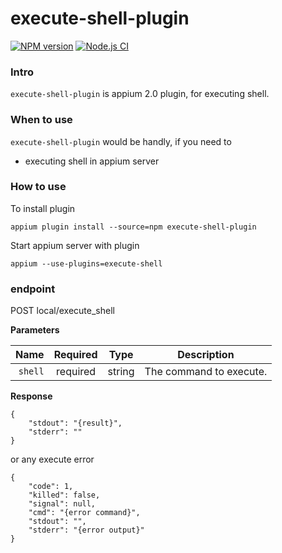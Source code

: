 # execute-shell-plugin
[![NPM version](https://badge.fury.io/js/execute-shell-plugin.svg)](https://npmjs.org/package/execute-shell-plugin)
[![Node.js CI](https://github.com/li-zhixin/execute-shell-plugin/actions/workflows/build.yml/badge.svg?branch=master)](https://github.com/li-zhixin/execute-shell-plugin/actions/workflows/build.yml)

### Intro
`execute-shell-plugin` is appium 2.0 plugin, for executing shell. 


### When to use
`execute-shell-plugin` would be handly, if you need to
* executing shell in appium server


### How to use

To install plugin

```appium plugin install --source=npm execute-shell-plugin```

Start appium server with plugin

```appium --use-plugins=execute-shell```

### endpoint

POST local/execute_shell

**Parameters**

|          Name | Required |  Type   | Description             |
| -------------:|:--------:|:-------:|-------------------------|
|     `shell` | required | string  | The command to execute. |

**Response**

```
{
    "stdout": "{result}",
    "stderr": ""
}
```
or any execute error 

```
{
    "code": 1,
    "killed": false,
    "signal": null,
    "cmd": "{error command}",
    "stdout": "",
    "stderr": "{error output}"
}
```

